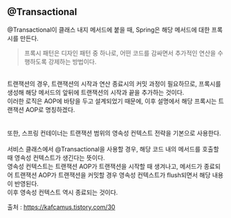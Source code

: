 ## @Transactional

@Transactional이 클래스 내지 메서드에 붙을 때, Spring은 해당 메서드에 대한 프록시를 만든다. <br/>

> 프록시 패턴은 디자인 패턴 중 하나로, 어떤 코드를 감싸면서 추가적인 연산을 수행하도록 강제하는 방법이다.

<br/>
트랜잭션의 경우, 트랜잭션의 시작과 연산 종료시의 커밋 과정이 필요하므로, 프록시를 생성해 해당 메서드의 앞뒤에 트랜잭션의 시작과 끝을 추가하는 것이다. <br/>
이러한 로직은 AOP에 바탕을 두고 설계되었기 때문에, 이후 설명에서 해당 프록시는 트랜잭션 AOP로 명칭하겠다. <br/>
<br/>
<br/>
또한, 스프링 컨테이너는 트랜잭션 범위의 영속성 컨텍스트 전략을 기본으로 사용한다. <br/>
<br/>
서비스 클래스에서 @Transactional을 사용할 경우, 해당 코드 내의 메서드를 호출할 때 영속성 컨텍스트가 생긴다는 뜻이다. 
<br/> 영속성 컨텍스트는 트랜잭션 AOP가 트랜잭션을 시작할 때 생겨나고, 메서드가 종료되어 트랜잭션 AOP가 트랜잭션을 커밋할 경우 영속성 컨텍스트가 flush되면서 해당 내용이 반영된다. 
<br/> 이후 영속성 컨텍스트 역시 종료되는 것이다.

출처 : https://kafcamus.tistory.com/30
